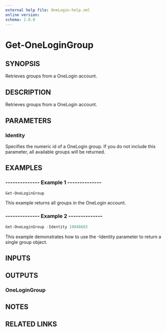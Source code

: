 ```yaml
---
external help file: OneLogin-help.xml
online version: 
schema: 2.0.0
---
```


# Get-OneLoginGroup

## SYNOPSIS
Retrieves groups from a OneLogin account.

## DESCRIPTION
Retrieves groups from a OneLogin account. 

## PARAMETERS
### Identity
Specifies the numeric id of a OneLogin group. If you do not include this parameter, all available groups will be returned.

## EXAMPLES
### --------------  Example 1  --------------

```powershell
Get-OneLoginGroup
```

This example returns all groups in the OneLogin account.

### --------------  Example 2  --------------

```powershell
Get-OneLoginGroup -Identity 19848683
```

This example demonstrates how to use the -Identity parameter to return a single group object.

## INPUTS

## OUTPUTS
### OneLoginGroup

## NOTES

## RELATED LINKS
